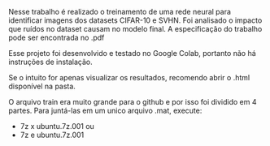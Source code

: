 Nesse trabalho é realizado o treinamento de uma rede neural para identificar imagens dos datasets CIFAR-10 e SVHN. Foi analisado o impacto que ruídos no dataset causam no modelo final. A especificação do trabalho pode ser encontrada no .pdf

Esse projeto foi desenvolvido e testado no Google Colab, portanto não há instruções de instalação.

Se o intuito for apenas visualizar os resultados, recomendo abrir o .html disponível na pasta.


O arquivo train era muito grande para o github e por isso foi dividido em 4 partes. Para juntá-las em um unico arquivo .mat, execute:
- 7z x ubuntu.7z.001 
ou 
- 7z e ubuntu.7z.001

